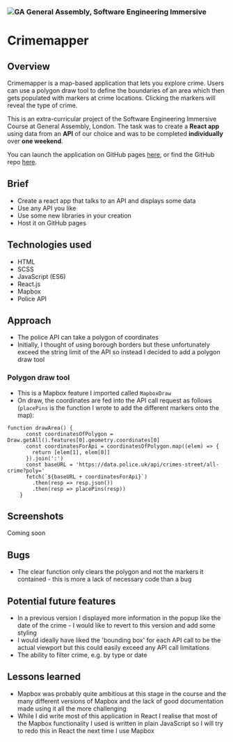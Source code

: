 ### ![GA](https://cloud.githubusercontent.com/assets/40461/8183776/469f976e-1432-11e5-8199-6ac91363302b.png) General Assembly, Software Engineering Immersive

# Crimemapper

## Overview
Crimemapper is a map-based application that lets you explore crime. Users can use a polygon draw tool to define the boundaries of an area which then gets populated with markers at crime locations. Clicking the markers will reveal the type of crime.

This is an extra-curricular project of the Software Engineering Immersive Course at General Assembly, London. The task was to create a **React app** using data from an **API** of our choice and was to be completed **individually** over **one weekend**.

You can launch the application on GitHub pages [here](https://georgpreuss.github.io/project-x/), or find the GitHub repo [here](https://github.com/georgpreuss/project-x/).

## Brief
- Create a react app that talks to an API and displays some data
- Use any API you like
- Use some new libraries in your creation
- Host it on GitHub pages

## Technologies used
- HTML
- SCSS
- JavaScript (ES6)
- React.js
- Mapbox
- Police API

## Approach
- The police API can take a polygon of coordinates
- Initially, I thought of using borough borders but these unfortunately exceed the string limit of the API so instead I decided to add a polygon draw tool

### Polygon draw tool
- This is a Mapbox feature I imported called `MapboxDraw`
- On draw, the coordinates are fed into the API call request as follows (`placePins` is the function I wrote to add the different markers onto the map):

```
function drawArea() {
      const coordinatesOfPolygon = Draw.getAll().features[0].geometry.coordinates[0]      
      const coordinatesForApi = coordinatesOfPolygon.map((elem) => {
        return [elem[1], elem[0]]
      }).join(':')
      const baseURL = 'https://data.police.uk/api/crimes-street/all-crime?poly='
      fetch(`${baseURL + coordinatesForApi}`)
        .then(resp => resp.json())
        .then(resp => placePins(resp))
    }
``` 

## Screenshots
Coming soon

## Bugs
- The clear function only clears the polygon and not the markers it contained - this is more a lack of necessary code than a bug

## Potential future features
- In a previous version I displayed more information in the popup like the date of the crime - I would like to revert to this version and add some styling
- I would ideally have liked the 'bounding box' for each API call to be the actual viewport but this could easily exceed any API call limitations
- The ability to filter crime, e.g. by type or date

## Lessons learned
- Mapbox was probably quite ambitious at this stage in the course and the many different versions of Mapbox and the lack of good documentation made using it all the more challenging
- While I did write most of this application in React I realise that most of the Mapbox functionality I used is written in plain JavaScript so I will try to redo this in React the next time I use Mapbox